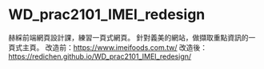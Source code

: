 # WD_prac2101_IMEI_redesign
赫綵前端網頁設計課，練習一頁式網頁。
針對義美的網站，做擷取重點資訊的一頁式主頁。
改造前：https://www.imeifoods.com.tw/
改造後：https://redichen.github.io/WD_prac2101_IMEI_redesign/
